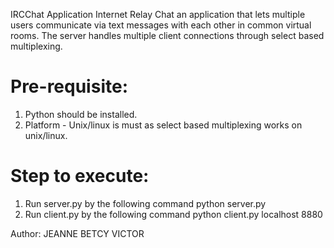 IRCChat Application
Internet Relay Chat an application that lets multiple users communicate via text messages with each other in common virtual rooms. The server handles multiple client connections through select based multiplexing.

Pre-requisite:
===========
1. Python should be installed.
2. Platform - Unix/linux is must as select based multiplexing works on unix/linux.

Step to execute:
===========
1. Run server.py by the following command
   python server.py
2. Run client.py by the following command
   python client.py localhost 8880 

Author:
JEANNE BETCY VICTOR
